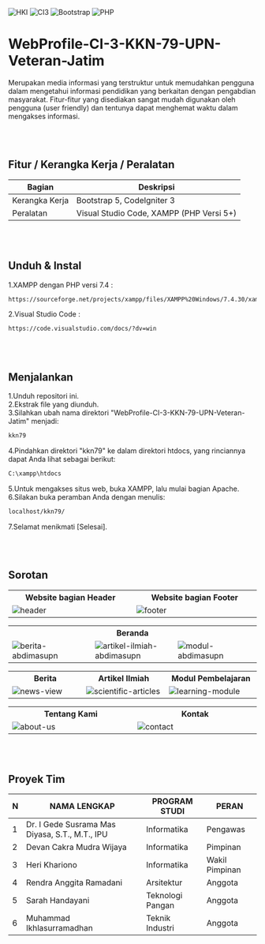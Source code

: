 ![HKI](https://img.shields.io/badge/Project-HKI-blue?logo=github&color=%23F7DF1E)
![CI3](https://img.shields.io/badge/-Codeigniter3-blue?style=flat&logo=Codeigniter)
![Bootstrap](https://img.shields.io/badge/-Bootstrap5-purple.svg?&logo=bootstrap&logoColor=white)
![PHP](https://img.shields.io/badge/-PHP-grey.svg?&logo=PHP&logoColor=white)

# WebProfile-CI-3-KKN-79-UPN-Veteran-Jatim
Merupakan media informasi yang terstruktur untuk memudahkan pengguna dalam mengetahui informasi pendidikan yang berkaitan dengan pengabdian masyarakat. Fitur-fitur yang disediakan sangat mudah digunakan oleh pengguna (user friendly) dan tentunya dapat menghemat waktu dalam mengakses informasi.

<br><br>

## Fitur / Kerangka Kerja / Peralatan
| Bagian | Deskripsi |
| --- | --- |
| Kerangka Kerja | Bootstrap 5, CodeIgniter 3 |
| Peralatan | Visual Studio Code, XAMPP (PHP Versi 5+) |

<br><br>

## Unduh & Instal
1.XAMPP dengan PHP versi 7.4 :
```bash
https://sourceforge.net/projects/xampp/files/XAMPP%20Windows/7.4.30/xampp-windows-x64-7.4.30-1-VC15-installer.exe/download
```
2.Visual Studio Code :
```bash
https://code.visualstudio.com/docs/?dv=win
```

<br><br>

## Menjalankan
1.Unduh repositori ini.<br>
2.Ekstrak file yang diunduh.<br>
3.Silahkan ubah nama direktori "WebProfile-CI-3-KKN-79-UPN-Veteran-Jatim" menjadi: 
```bash
kkn79
```
4.Pindahkan direktori "kkn79" ke dalam direktori htdocs, yang rinciannya dapat Anda lihat sebagai berikut:
```bash
C:\xampp\htdocs
```
5.Untuk mengakses situs web, buka XAMPP, lalu mulai bagian Apache.
6.Silakan buka peramban Anda dengan menulis:
```bash
localhost/kkn79/
```
7.Selamat menikmati [Selesai].

<br><br>

## Sorotan
<table>
<tr>
<th width="420">Website bagian Header</th>
<th width="420">Website bagian Footer</th>
</tr>
<tr>
<td><img src="https://github.com/devancakra/WebProfile-CI-3-KKN-79-UPN-Veteran-Jatim/assets/54527592/adbcde7a-ea2f-4293-9ee5-c35f4f470cf0" alt="header"></td>
<td><img src="https://github.com/devancakra/WebProfile-CI-3-KKN-79-UPN-Veteran-Jatim/assets/54527592/c713eb37-0902-48d0-915f-21c490471130" alt="footer"></td>
</tr>
</table>
<table>
<tr>
<th colspan="3">Beranda</th>
</tr>
<tr>
<td width="280"><img src="https://github.com/devancakra/WebProfile-CI-3-KKN-79-UPN-Veteran-Jatim/assets/54527592/47471c4d-e2e8-432e-8a6a-edb686bfda5f" alt="berita-abdimasupn"></td>
<td width="280"><img src="https://github.com/devancakra/WebProfile-CI-3-KKN-79-UPN-Veteran-Jatim/assets/54527592/806c349c-60a3-4193-ad1e-24a18e183789" alt="artikel-ilmiah-abdimasupn"></td>
<td width="280"><img src="https://github.com/devancakra/WebProfile-CI-3-KKN-79-UPN-Veteran-Jatim/assets/54527592/887b52ae-d4bc-46ee-beff-3a46b4b105e8" alt="modul-abdimasupn"></td>
</tr>
</table>
<table>
<tr>
<th width="280">Berita</th>
<th width="280">Artikel Ilmiah</th>
<th width="280">Modul Pembelajaran</th>
</tr>
<tr>
<td><img src="https://github.com/devancakra/WebProfile-CI-3-KKN-79-UPN-Veteran-Jatim/assets/54527592/17b6110b-6040-40fa-af4e-974d26c03c27" alt="news-view"></td>
<td><img src="https://github.com/devancakra/WebProfile-CI-3-KKN-79-UPN-Veteran-Jatim/assets/54527592/b0f60c14-639f-4585-be27-b0cb0ffe974b" alt="scientific-articles"></td>
<td><img src="https://github.com/devancakra/WebProfile-CI-3-KKN-79-UPN-Veteran-Jatim/assets/54527592/3cfd16fa-915d-47fc-b1d9-7f8fb431d8e4" alt="learning-module"></td>
</tr>
</table>
<table>
<tr>
<th width="420">Tentang Kami</th>
<th width="420">Kontak</th>
</tr>
<tr>
<td><img src="https://github.com/devancakra/WebProfile-CI-3-KKN-79-UPN-Veteran-Jatim/assets/54527592/25012209-15ce-4fd6-8591-a2f079c50ff3" alt="about-us"></td>
<td><img src="https://github.com/devancakra/WebProfile-CI-3-KKN-79-UPN-Veteran-Jatim/assets/54527592/a4cfafca-54bd-49c7-a802-ef2b32e32df1" alt="contact"></td>
</tr>
</table>

<br><br>

## Proyek Tim
| N | NAMA LENGKAP | PROGRAM STUDI | PERAN |
| --- | --- | --- | --- |
| 1 | Dr. I Gede Susrama Mas Diyasa, S.T., M.T., IPU | Informatika | Pengawas |
| 2 | Devan Cakra Mudra Wijaya | Informatika | Pimpinan |
| 3 | Heri Khariono | Informatika | Wakil Pimpinan |
| 4 | Rendra Anggita Ramadani | Arsitektur | Anggota |
| 5 | Sarah Handayani | Teknologi Pangan | Anggota |
| 6 | Muhammad Ikhlasurramadhan | Teknik Industri | Anggota |
